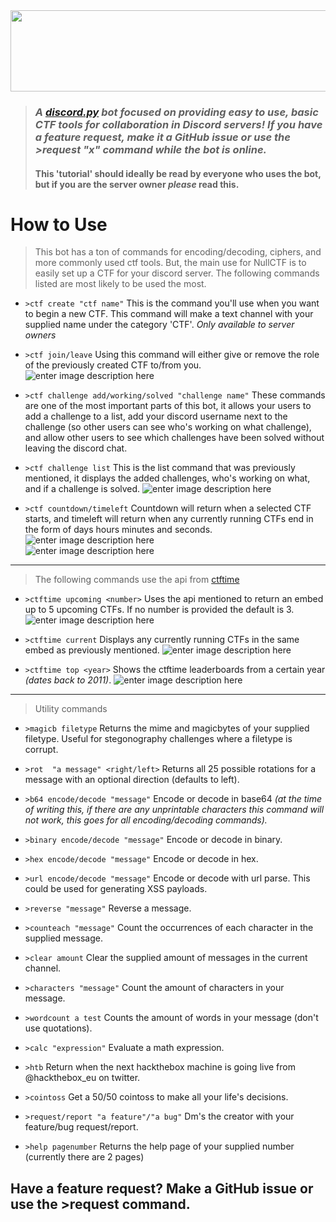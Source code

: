 <img src="https://raw.githubusercontent.com/NullPxl/NullCTF/master/graphics/nullctf_github_banner.png" width ="700" height="130"/>

>### *A [discord.py](http://discordpy.readthedocs.io/en/latest/) bot focused on providing easy to use, basic CTF tools for collaboration in Discord servers!  If you have a feature request, make it a GitHub issue or use the >request "x" command while the bot is online.*
>#### This 'tutorial' should ideally be read by everyone who uses the bot, but if you are the server owner *please* read this.

#  How to Use
>This bot has a ton of commands for encoding/decoding, ciphers, and more commonly used ctf tools.  But, the main use for NullCTF is to easily set up a CTF for your discord server.  The following commands listed are most likely to be used the most.

* `>ctf create "ctf name"`  This is the command you'll use when you want to begin a new CTF.  This command will make a text channel with your supplied name under the category 'CTF'.  *Only available to server owners*

 * `>ctf join/leave` Using this command will either give or remove the role of the previously created CTF to/from you. 
 ![enter image description here](https://i.imgur.com/IWJ5OYD.png)
 
 * `>ctf challenge add/working/solved "challenge name"` These commands are one of the most important parts of this bot, it allows your users to add a challenge to a list, add your discord username next to the challenge (so other users can see who's working on what challenge), and allow other users to see which challenges have been solved without leaving the discord chat.
 
 * `>ctf challenge list` This is the list command that was previously mentioned, it displays the added challenges, who's working on what, and if a challenge is solved.
 ![enter image description here](https://i.imgur.com/KH5dYZr.png)
 
 * `>ctf countdown/timeleft` Countdown will return when a selected CTF starts, and timeleft will return when any currently running CTFs end in the form of days hours minutes and seconds.
 ![enter image description here](https://i.imgur.com/PpGMZTh.png)  
 ![enter image description here](https://i.imgur.com/gp7sBJG.png)
---
>The following commands use the api from [ctftime](https://ctftime.org/)

* `>ctftime upcoming <number>` Uses the api mentioned to return an embed up to 5 upcoming CTFs.  If no number is provided the default is 3.
![enter image description here](https://i.imgur.com/UpouneO.png)

* `>ctftime current` Displays any currently running CTFs in the same embed as previously mentioned.
![enter image description here](https://i.imgur.com/RCh3xg6.png)

* `>ctftime top <year>`  Shows the ctftime leaderboards from a certain year *(dates back to 2011)*.
![enter image description here](https://i.imgur.com/2npW7gM.png)
---
>Utility commands
* `>magicb filetype` Returns the mime and magicbytes of your supplied filetype. Useful for stegonography challenges where a filetype is corrupt.

* `>rot  "a message" <right/left>` Returns all 25 possible rotations for a message with an optional direction (defaults to left).

* `>b64 encode/decode "message"`  Encode or decode in base64 *(at the time of writing this, if there are any unprintable characters this command will not work, this goes for all encoding/decoding commands).*

* `>binary encode/decode "message"` Encode or decode in binary.

* `>hex encode/decode "message"` Encode or decode in hex.

* `>url encode/decode "message"` Encode or decode with url parse.  This could be used for generating XSS payloads.

* `>reverse "message"` Reverse a message.

* `>counteach "message"` Count the occurrences of each character in the supplied message.

* `>clear amount` Clear the supplied amount of messages in the current channel.

* `>characters "message"` Count the amount of characters in your message.

* `>wordcount a test` Counts the amount of words in  your message (don't use quotations).

* `>calc "expression"` Evaluate a math expression.

* `>htb` Return when the next hackthebox machine is going live from @hackthebox_eu on twitter.

* `>cointoss` Get a 50/50 cointoss to make all your life's decisions.

* `>request/report "a feature"/"a bug"` Dm's the creator with your feature/bug  request/report.

* `>help pagenumber` Returns the help page of your supplied number (currently there are 2 pages)

## Have a feature request?  Make a GitHub issue or use the >request command.

